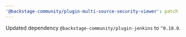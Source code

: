 ```yaml
---
'@backstage-community/plugin-multi-source-security-viewer': patch
---
```


Updated dependency `@backstage-community/plugin-jenkins` to `^0.18.0`.

